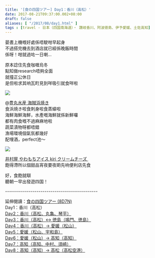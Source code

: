 ```yaml
---
title: '[食の四国ツアー] Day1：香川（高松）'
date: 2017-08-21T09:37:00.002+08:00
draft: false
aliases: [ "/2017/08/day1.html" ]
tags : [travel - 日本（四国南海道）・ 讚岐香川、阿波徳島、伊予愛媛、土佐高知]
---
```


晏晝上機嘅好處係唔駛咁早起身  
不過搭完機去到酒店就已經係晚飯時間  
係呀！咁就過咗一日喇...  
  
原本諗住先食咖喱烏冬  
點知做research唔夠全面  
就撞正公休日  
是但啦求其响瓦町見到咩吸引就食咩啦  

[![](https://yehvoq.ch.files.1drv.com/y4m97T93h2V57L2_h_ShU-y8v2W_85o1imgsyqd1mNTnq8zD5-WlUN9FhAPMmU-mrabWDRKIhEXTbX3k0X-lbKGT1R_zFRjyUmGyF3xeYYkyws0CG16w8bZrNNpNVbqUfNmwzT_weu-iB5meMzEYrCgFGNiXvbp_Qf8oG6NivpXU9azydUG23mq2xxKcrHIsS9cTQA4CsTllepDHDcDOG2M6g?width=660&height=372&cropmode=none)](https://yehvoq.ch.files.1drv.com/y4m97T93h2V57L2_h_ShU-y8v2W_85o1imgsyqd1mNTnq8zD5-WlUN9FhAPMmU-mrabWDRKIhEXTbX3k0X-lbKGT1R_zFRjyUmGyF3xeYYkyws0CG16w8bZrNNpNVbqUfNmwzT_weu-iB5meMzEYrCgFGNiXvbp_Qf8oG6NivpXU9azydUG23mq2xxKcrHIsS9cTQA4CsTllepDHDcDOG2M6g?width=660&height=372&cropmode=none)

@[豊丸水産 海賊浜焼き](https://www.hidie.net/2020/03/day1.html)  
食浜焼き啦食刺身啦食蒸蠔啦  
海鮮海鮮海鮮，水產嘅海鮮就係新鮮囉  
都有肉食嘅不過麻麻地啦  
蔬菜漬物呀都唔錯  
漁場環境個氣氛都幾好  
配埋酒，perfect池～  

[![](https://yohsoq.ch.files.1drv.com/y4mCF8gIIc70Bk-q6ci1TSMmuK3qoWIpu5PWtCaiVkgTgqDQ5B3ZC7zBmSTLDo6C0JhGaXAZFE4JY-3Ak8lNeTtODmCnBT3aEtc0CWDP5VAsmDiXcfFnUVlx4yi1UcBgSE2APqWWv59wFiJydzA7rxglBnKfshdooi605hPHtlBJRm8boV82rO4Dbrb7-hIHb2bRb2V7Gm7Zb0BeTmEVo6gtg?width=660&height=371&cropmode=none)](https://yohsoq.ch.files.1drv.com/y4mCF8gIIc70Bk-q6ci1TSMmuK3qoWIpu5PWtCaiVkgTgqDQ5B3ZC7zBmSTLDo6C0JhGaXAZFE4JY-3Ak8lNeTtODmCnBT3aEtc0CWDP5VAsmDiXcfFnUVlx4yi1UcBgSE2APqWWv59wFiJydzA7rxglBnKfshdooi605hPHtlBJRm8boV82rO4Dbrb7-hIHb2bRb2V7Gm7Zb0BeTmEVo6gtg?width=660&height=371&cropmode=none)

[井村屋 やわもちアイス kiri クリームチーズ ](https://www.hidie.net/2020/03/day1-kiri.html)  
飽得滯所以個甜品宵夜要夜啲先响便利店先食  
  
  
好，食飽就瞓  
聽朝一早出發遊四国！  
  
\-----------------------------------------------  
  

延伸閱讀：[食の四国ツアー (8D7N)](https://www.hidie.net/shikoku8d7n.html)  
Day1：香川（高松）  
[Day2：香川（高松、丸亀、琴平）](https://www.hidie.net/shikoku2.html)  
[Day3：香川（高松）↔ 徳島（鳴門、徳島）](https://www.hidie.net/shikoku3.html)  
[Day4：香川（高松）→ 愛媛（松山）](https://www.hidie.net/shikoku4.html)  
[Day5：愛媛（松山、宇和島）](https://www.hidie.net/shikoku5.html)  
[Day6：愛媛（松山）→ 高知（高知）](https://www.hidie.net/shikoku6.html)  
[Day7：高知（高知、中村、須崎）](https://www.hidie.net/shikoku7.html)  
[Day8：高知（高知）→ 高松（高松空港）](https://www.hidie.net/shikoku8.html)
